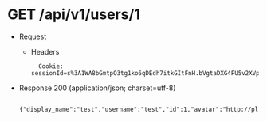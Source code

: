 # GET /api/v1/users/1

+ Request

    + Headers

            Cookie: sessionId=s%3A1WA8bGmtpO3tg1ko6qDEdh7itkGItFnH.bVgtaDXG4FU5v2XVpLZnQp5SR%2F%2BQsOy0BMJDRmZk77w



+ Response 200 (application/json; charset=utf-8)

        {"display_name":"test","username":"test","id":1,"avatar":"http://placehold.it/250x250"}


